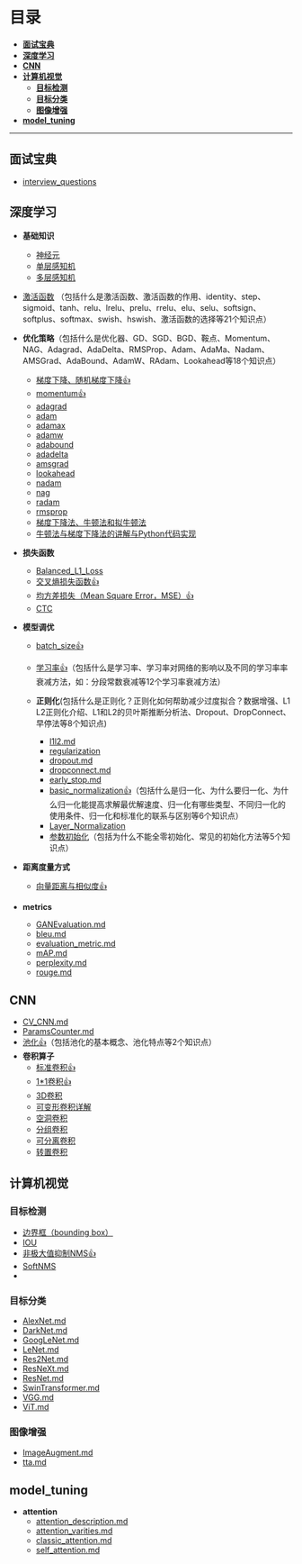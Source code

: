 # 目录

- [**面试宝典**](#面试宝典)
- [**深度学习**](#深度学习)
- [**CNN**](#cnn)
- [**计算机视觉**](#计算机视觉)
  - [**目标检测**](#目标检测)
  - [**目标分类**](#目标分类)
  - [**图像增强**](#图像增强)
- [**model\_tuning**](#model_tuning)

---

## **面试宝典**
  - [interview_questions](./tutorials/interview_questions/interview_questions.md)


## **深度学习**
  - **基础知识**
    - [神经元](./tutorials/deep_learning/basic_concepts/neuron.md)
    - [单层感知机](./tutorials/deep_learning/basic_concepts/single_layer_perceptron.md)
    - [多层感知机](./tutorials/deep_learning/basic_concepts/multilayer_perceptron.md)

  - [激活函数](./tutorials/deep_learning/activation_functions/Activation_Function.md) （包括什么是激活函数、激活函数的作用、identity、step、sigmoid、tanh、relu、lrelu、prelu、rrelu、elu、selu、softsign、softplus、softmax、swish、hswish、激活函数的选择等21个知识点）

  - **优化策略**（包括什么是优化器、GD、SGD、BGD、鞍点、Momentum、NAG、Adagrad、AdaDelta、RMSProp、Adam、AdaMa、Nadam、AMSGrad、AdaBound、AdamW、RAdam、Lookahead等18个知识点）
    - [梯度下降、随机梯度下降👍](./tutorials/deep_learning/optimizers/gd.md)
    - [momentum👍](./tutorials/deep_learning/optimizers/momentum.md)
    - [adagrad](./tutorials/deep_learning/optimizers/adagrad.md)
    - [adam](./tutorials/deep_learning/optimizers/adam.md)
    - [adamax](./tutorials/deep_learning/optimizers/adamax.md)
    - [adamw](./tutorials/deep_learning/optimizers/adamw.md)
    - [adabound](./tutorials/deep_learning/optimizers/adabound.md)
    - [adadelta](./tutorials/deep_learning/optimizers/adadelta.md)
    - [amsgrad](./tutorials/deep_learning/optimizers/amsgrad.md)
    - [lookahead](./tutorials/deep_learning/optimizers/lookahead.md)
    - [nadam](./tutorials/deep_learning/optimizers/nadam.md)
    - [nag](./tutorials/deep_learning/optimizers/nag.md)
    - [radam](./tutorials/deep_learning/optimizers/radam.md)
    - [rmsprop](./tutorials/deep_learning/optimizers/rmsprop.md)
    - [梯度下降法、牛顿法和拟牛顿法](https://zhuanlan.zhihu.com/p/37524275)
    - [牛顿法与梯度下降法的讲解与Python代码实现](https://blog.csdn.net/qq_41133375/article/details/105337383)

  - **损失函数**
      - [Balanced_L1_Loss](./tutorials/deep_learning/loss_functions/Balanced_L1_Loss.md)
      - [交叉熵损失函数👍](./tutorials/deep_learning/loss_functions/CE_Loss.md)
      - [均方差损失（Mean Square Error，MSE）👍](./tutorials/deep_learning/loss_functions/MSE.md)
      - [CTC](./tutorials/deep_learning/loss_functions/CTC.md)
  
  - **模型调优**
    - [batch_size👍](./tutorials/deep_learning/model_tuning/batch_size.md)
    - [学习率👍](./tutorials/deep_learning/model_tuning/learning_rate.md)（包括什么是学习率、学习率对网络的影响以及不同的学习率率衰减方法，如：分段常数衰减等12个学习率衰减方法）
  
    - **正则化**(包括什么是正则化？正则化如何帮助减少过度拟合？数据增强、L1 L2正则化介绍、L1和L2的贝叶斯推断分析法、Dropout、DropConnect、早停法等8个知识点)
      - [l1l2.md](./tutorials/deep_learning/model_tuning/regularization/l1l2.md)
      - [regularization](./tutorials/deep_learning/model_tuning/regularization/regularization.md)
      - [dropout.md](./tutorials/deep_learning/model_tuning/regularization/dropout.md)
      - [dropconnect.md](./tutorials/deep_learning/model_tuning/regularization/dropconnect.md)
      - [early_stop.md](./tutorials/deep_learning/model_tuning/regularization/early_stop.md)
      - [basic_normalization👍](./tutorials/deep_learning/normalization/basic_normalization.md)（包括什么是归一化、为什么要归一化、为什么归一化能提高求解最优解速度、归一化有哪些类型、不同归一化的使用条件、归一化和标准化的联系与区别等6个知识点）
      - [Layer_Normalization](./tutorials/deep_learning/normalization/Layer_Normalization.md)
      - [参数初始化](./tutorials/deep_learning/model_tuning/weight_initializer.md)（包括为什么不能全零初始化、常见的初始化方法等5个知识点）


  - **距离度量方式**
      - [向量距离与相似度👍](./tutorials/deep_learning/distances/distances.md)

  - **metrics**
      - [GANEvaluation.md](./tutorials/deep_learning/metrics/GANEvaluation.md)
      - [bleu.md](./tutorials/deep_learning/metrics/bleu.md)
      - [evaluation_metric.md](./tutorials/deep_learning/metrics/evaluation_metric.md)
      - [mAP.md](./tutorials/deep_learning/metrics/mAP.md)
      - [perplexity.md](./tutorials/deep_learning/metrics/perplexity.md)
      - [rouge.md](./tutorials/deep_learning/metrics/rouge.md)


## **CNN**
- [CV_CNN.md](./tutorials/CNN/CV_CNN.md)
- [ParamsCounter.md](./tutorials/CNN/ParamsCounter.md)
- [池化👍](./tutorials/CNN/Pooling.md)（包括池化的基本概念、池化特点等2个知识点）
- **卷积算子**
  - [标准卷积👍](./tutorials/CNN/convolution_operator/Convolution.md)
  - [1*1卷积👍](./tutorials/CNN/convolution_operator/1_Convolution.md)
  - [3D卷积](./tutorials/CNN/convolution_operator/3D_Convolution.md)
  - [可变形卷积详解](./tutorials/CNN/convolution_operator/Deformable_Convolution.md)
  - [空洞卷积](./tutorials/CNN/convolution_operator/Dilated_Convolution.md)
  - [分组卷积](./tutorials/CNN/convolution_operator/Group_Convolution.md)
  - [可分离卷积](./tutorials/CNN/convolution_operator/Separable_Convolution.md)
  - [转置卷积](./tutorials/CNN/convolution_operator/Transpose_Convolution.md)


## **计算机视觉**

### **目标检测**
  - [边界框（bounding box）](./tutorials/computer_vision/object_detection/Bounding_Box_Anchor.md)
  - [IOU](./tutorials/computer_vision/object_detection/IOU.md)
  - [非极大值抑制NMS👍](./tutorials/computer_vision/object_detection/NMS.md)
  - [SoftNMS](./tutorials/computer_vision/object_detection/SoftNMS.md)
  - 
### **目标分类**
  - [AlexNet.md](./tutorials/computer_vision/classification/AlexNet.md)
  - [DarkNet.md](./tutorials/computer_vision/classification/DarkNet.md)
  - [GoogLeNet.md](./tutorials/computer_vision/classification/GoogLeNet.md)
  - [LeNet.md](./tutorials/computer_vision/classification/LeNet.md)
  - [Res2Net.md](./tutorials/computer_vision/classification/Res2Net.md)
  - [ResNeXt.md](./tutorials/computer_vision/classification/ResNeXt.md)
  - [ResNet.md](./tutorials/computer_vision/classification/ResNet.md)
  - [SwinTransformer.md](./tutorials/computer_vision/classification/SwinTransformer.md)
  - [VGG.md](./tutorials/computer_vision/classification/VGG.md)
  - [ViT.md](./tutorials/computer_vision/classification/ViT.md)

### **图像增强**
  - [ImageAugment.md](./tutorials/computer_vision/image_augmentation/ImageAugment.md)
  - [tta.md](./tutorials/computer_vision/image_augmentation/tta.md)

## **model_tuning**
  - **attention**
      - [attention_description.md](./tutorials/deep_learning/model_tuning/attention/attention_description.md)
      - [attention_varities.md](./tutorials/deep_learning/model_tuning/attention/attention_varities.md)
      - [classic_attention.md](./tutorials/deep_learning/model_tuning/attention/classic_attention.md)
      - [self_attention.md](./tutorials/deep_learning/model_tuning/attention/self_attention.md)

